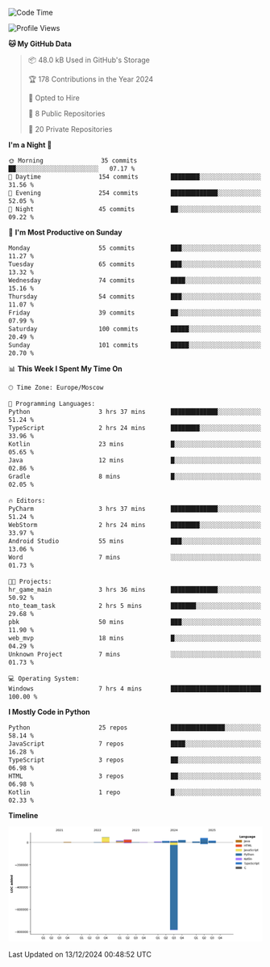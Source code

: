 <!--START_SECTION:waka-->
![Code Time](http://img.shields.io/badge/Code%20Time-564%20hrs%2053%20mins-blue)

![Profile Views](http://img.shields.io/badge/Profile%20Views-1-blue)

**🐱 My GitHub Data** 

> 📦 48.0 kB Used in GitHub's Storage 
 > 
> 🏆 178 Contributions in the Year 2024
 > 
> 💼 Opted to Hire
 > 
> 📜 8 Public Repositories 
 > 
> 🔑 20 Private Repositories 
 > 
**I'm a Night 🦉** 

```text
🌞 Morning                35 commits          ██░░░░░░░░░░░░░░░░░░░░░░░   07.17 % 
🌆 Daytime                154 commits         ████████░░░░░░░░░░░░░░░░░   31.56 % 
🌃 Evening                254 commits         █████████████░░░░░░░░░░░░   52.05 % 
🌙 Night                  45 commits          ██░░░░░░░░░░░░░░░░░░░░░░░   09.22 % 
```
📅 **I'm Most Productive on Sunday** 

```text
Monday                   55 commits          ███░░░░░░░░░░░░░░░░░░░░░░   11.27 % 
Tuesday                  65 commits          ███░░░░░░░░░░░░░░░░░░░░░░   13.32 % 
Wednesday                74 commits          ████░░░░░░░░░░░░░░░░░░░░░   15.16 % 
Thursday                 54 commits          ███░░░░░░░░░░░░░░░░░░░░░░   11.07 % 
Friday                   39 commits          ██░░░░░░░░░░░░░░░░░░░░░░░   07.99 % 
Saturday                 100 commits         █████░░░░░░░░░░░░░░░░░░░░   20.49 % 
Sunday                   101 commits         █████░░░░░░░░░░░░░░░░░░░░   20.70 % 
```


📊 **This Week I Spent My Time On** 

```text
🕑︎ Time Zone: Europe/Moscow

💬 Programming Languages: 
Python                   3 hrs 37 mins       █████████████░░░░░░░░░░░░   51.24 % 
TypeScript               2 hrs 24 mins       ████████░░░░░░░░░░░░░░░░░   33.96 % 
Kotlin                   23 mins             █░░░░░░░░░░░░░░░░░░░░░░░░   05.65 % 
Java                     12 mins             █░░░░░░░░░░░░░░░░░░░░░░░░   02.86 % 
Gradle                   8 mins              █░░░░░░░░░░░░░░░░░░░░░░░░   02.05 % 

🔥 Editors: 
PyCharm                  3 hrs 37 mins       █████████████░░░░░░░░░░░░   51.24 % 
WebStorm                 2 hrs 24 mins       ████████░░░░░░░░░░░░░░░░░   33.97 % 
Android Studio           55 mins             ███░░░░░░░░░░░░░░░░░░░░░░   13.06 % 
Word                     7 mins              ░░░░░░░░░░░░░░░░░░░░░░░░░   01.73 % 

🐱‍💻 Projects: 
hr_game_main             3 hrs 36 mins       █████████████░░░░░░░░░░░░   50.92 % 
nto_team_task            2 hrs 5 mins        ███████░░░░░░░░░░░░░░░░░░   29.68 % 
pbk                      50 mins             ███░░░░░░░░░░░░░░░░░░░░░░   11.90 % 
web_mvp                  18 mins             █░░░░░░░░░░░░░░░░░░░░░░░░   04.29 % 
Unknown Project          7 mins              ░░░░░░░░░░░░░░░░░░░░░░░░░   01.73 % 

💻 Operating System: 
Windows                  7 hrs 4 mins        █████████████████████████   100.00 % 
```

**I Mostly Code in Python** 

```text
Python                   25 repos            ███████████████░░░░░░░░░░   58.14 % 
JavaScript               7 repos             ████░░░░░░░░░░░░░░░░░░░░░   16.28 % 
TypeScript               3 repos             ██░░░░░░░░░░░░░░░░░░░░░░░   06.98 % 
HTML                     3 repos             ██░░░░░░░░░░░░░░░░░░░░░░░   06.98 % 
Kotlin                   1 repo              █░░░░░░░░░░░░░░░░░░░░░░░░   02.33 % 
```



**Timeline**

![Lines of Code chart](https://raw.githubusercontent.com/adlemx/adlemx/main/assets/bar_graph.png)


 Last Updated on 13/12/2024 00:48:52 UTC
<!--END_SECTION:waka-->
